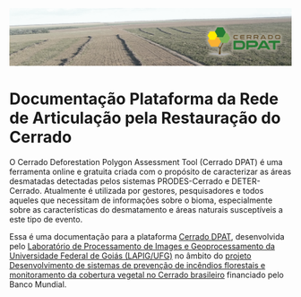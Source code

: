 
![Cerrado DPAT](imgs/00/topo.png)

# Documentação Plataforma da Rede de Articulação pela Restauração do Cerrado

O Cerrado Deforestation Polygon Assessment Tool (Cerrado DPAT) é uma ferramenta online e gratuita criada com o propósito de caracterizar as áreas desmatadas detectadas pelos sistemas PRODES-Cerrado e DETER-Cerrado. Atualmente é utilizada por gestores, pesquisadores e todos aqueles que necessitam de informações sobre o bioma, especialmente sobre as características do desmatamento e áreas naturais susceptíveis a este tipo de evento.

Essa é uma documentação para a plataforma [Cerrado DPAT](http://cerradodpat.ufg.br), desenvolvida pelo [Laboratório de Processamento de Images e Geoprocessamento da Universidade Federal de Goiás (LAPIG/UFG)](http://www.lapig.iesa.ufg.br) no âmbito do [projeto Desenvolvimento de sistemas de prevenção de incêndios florestais e monitoramento da cobertura vegetal no Cerrado brasileiro](http://fip.mma.gov.br/projeto-fm/) financiado pelo Banco Mundial.

